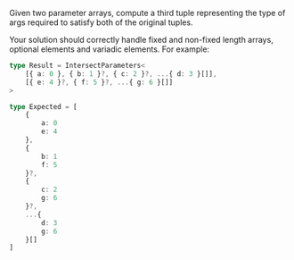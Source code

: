 Given two parameter arrays, compute a third tuple representing the type of args required to satisfy both of the original tuples.

Your solution should correctly handle fixed and non-fixed length arrays, optional elements and variadic elements. For example:

```ts
type Result = IntersectParameters<
	[{ a: 0 }, { b: 1 }?, { c: 2 }?, ...{ d: 3 }[]],
	[{ e: 4 }?, { f: 5 }?, ...{ g: 6 }[]]
>

type Expected = [
	{
		a: 0
		e: 4
	},
	{
		b: 1
		f: 5
	}?,
	{
		c: 2
		g: 6
	}?,
	...{
		d: 3
		g: 6
	}[]
]
```
